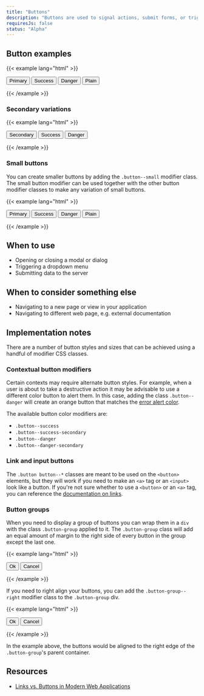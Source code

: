 ```yaml
---
title: "Buttons"
description: "Buttons are used to signal actions, submit forms, or trigger new content within the current context."
requiresJs: false
status: "Alpha"
---
```


## Button examples
{{< example lang="html" >}}<div class="button-group">
    <button class="button">Primary</button>
    <button class="button button--success">Success</button>
    <button class="button button--danger">Danger</button>
    <button class="button button--plain">Plain</button>
</div>
{{< /example >}}

### Secondary variations
{{< example lang="html" >}}<div class="button-group">
    <button class="button button--secondary">Secondary</button>
    <button class="button button--success-secondary">Success</button>
    <button class="button button--danger-secondary">Danger</button>
</div>
{{< /example >}}

### Small buttons
You can create smaller buttons by adding the `.button--small` modifier class. The small button modifier can be used together with the other button modifier classes to make any variation of small buttons.

{{< example lang="html" >}}<div class="button-group">
    <button class="button button--small">Primary</button>
    <button class="button button--success button--small">Success</button>
    <button class="button button--danger button--small">Danger</button>
    <button class="button button--plain button--small">Plain</button>
</div>
{{< /example >}}

## When to use
- Opening or closing a modal or dialog
- Triggering a dropdown menu
- Submitting data to the server

## When to consider something else
- Navigating to a new page or view in your application
- Navigating to different web page, e.g. external documentation

## Implementation notes
There are a number of button styles and sizes that can be achieved using a handful of modifier CSS classes.

### Contextual button modifiers
Certain contexts may require alternate button styles. For example, when a user is about to take a destructive action it may be advisable to use a different color button to alert them. In this case, adding the class `.button--danger` will create an orange button that matches the [error alert color](link-to-alerts).

The available button color modifiers are:

- `.button--success`
- `.button--success-secondary`
- `.button--danger`
- `.button--danger-secondary`

### Link and input buttons
The `.button button--*` classes are meant to be used on the `<button>` elements, but they will work if you need to make an `<a>` tag or an `<input>` look like a button. If you're not sure whether to use a `<button>` or an `<a>` tag, you can reference the [documentation on links](/components/detail/links).

### Button groups
When you need to display a group of buttons you can wrap them in a `div` with the class `.button-group` applied to it. The `.button-group` class will add an equal amount of margin to the right side of every button in the group except the last one.

{{< example lang="html" >}}<div class="button-group">
    <button class="button">Ok</button>
    <button class="button button--secondary">Cancel</button>
</div>
{{< /example >}}

If you need to right align your buttons, you can add the `.button-group--right` modifier class to the `.button-group` div.

{{< example lang="html" >}}<div class="button-group button-group--right">
    <button class="button">Ok</button>
    <button class="button button--secondary">Cancel</button>
</div>
{{< /example >}}

In the example above, the buttons would be aligned to the right edge of the `.button-group`'s parent container.

## Resources
- [Links vs. Buttons in Modern Web Applications](https://marcysutton.com/links-vs-buttons-in-modern-web-applications/)

